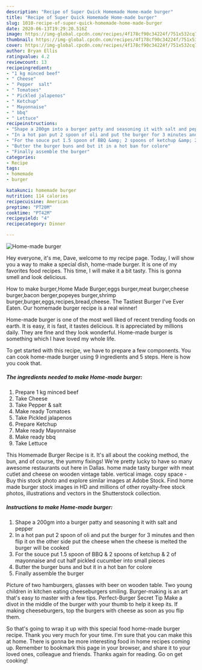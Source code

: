 ```yaml
---
description: "Recipe of Super Quick Homemade Home-made burger"
title: "Recipe of Super Quick Homemade Home-made burger"
slug: 1010-recipe-of-super-quick-homemade-home-made-burger
date: 2020-06-13T19:29:20.516Z
image: https://img-global.cpcdn.com/recipes/4f178cf90c34224f/751x532cq70/home-made-burger-recipe-main-photo.jpg
thumbnail: https://img-global.cpcdn.com/recipes/4f178cf90c34224f/751x532cq70/home-made-burger-recipe-main-photo.jpg
cover: https://img-global.cpcdn.com/recipes/4f178cf90c34224f/751x532cq70/home-made-burger-recipe-main-photo.jpg
author: Bryan Ellis
ratingvalue: 4.2
reviewcount: 13
recipeingredient:
- "1 kg minced beef"
- " Cheese"
- " Pepper  salt"
- " Tomatoes"
- " Pickled jalapenos"
- " Ketchup"
- " Mayonnaise"
- " bbq"
- " Lettuce"
recipeinstructions:
- "Shape a 200gm into a burger patty and seasoning it with salt and pepper"
- "In a hot pan put 2 spoon of oli and put the burger for 3 minutes and then flip it on the other side put the cheese when the cheese is melted the burger will be cooked"
- "For the souce put 1.5 spoon of BBQ &amp; 2 spoons of ketchup &amp; 2 of mayonnaise and cut half pickled cucumber into small pieces"
- "Butter the burger buns and but it in a hot ban for colore"
- "Finally assemble the burger"
categories:
- Recipe
tags:
- homemade
- burger

katakunci: homemade burger 
nutrition: 114 calories
recipecuisine: American
preptime: "PT20M"
cooktime: "PT42M"
recipeyield: "4"
recipecategory: Dinner

---
```



![Home-made burger](https://img-global.cpcdn.com/recipes/4f178cf90c34224f/751x532cq70/home-made-burger-recipe-main-photo.jpg)

Hey everyone, it's me, Dave, welcome to my recipe page. Today, I will show you a way to make a special dish, home-made burger. It is one of my favorites food recipes. This time, I will make it a bit tasty. This is gonna smell and look delicious.

How to make burger,Home Made Burger,eggs burger,meat burger,cheese burger,bacon berger,popeyes burger,shrimp burger,burger,eggs,recipes,bread,cheese. The Tastiest Burger I&#39;ve Ever Eaten. Our homemade burger recipe is a real winner!

Home-made burger is one of the most well liked of recent trending foods on earth. It is easy, it is fast, it tastes delicious. It is appreciated by millions daily. They are fine and they look wonderful. Home-made burger is something which I have loved my whole life.


To get started with this recipe, we have to prepare a few components. You can cook home-made burger using 9 ingredients and 5 steps. Here is how you cook that.

<!--inarticleads1-->

##### The ingredients needed to make Home-made burger:

1. Prepare 1 kg minced beef
1. Take  Cheese
1. Take  Pepper &amp; salt
1. Make ready  Tomatoes
1. Take  Pickled jalapenos
1. Prepare  Ketchup
1. Make ready  Mayonnaise
1. Make ready  bbq
1. Take  Lettuce


This Homemade Burger Recipe is it. It&#39;s all about the cooking method, the bun, and of course, the yummy fixings! We&#39;re pretty lucky to have so many awesome restaurants out here in Dallas. home made tasty burger with meat cutlet and cheese on wooden vintage table. vertical image. copy space - Buy this stock photo and explore similar images at Adobe Stock. Find home made burger stock images in HD and millions of other royalty-free stock photos, illustrations and vectors in the Shutterstock collection. 

<!--inarticleads2-->

##### Instructions to make Home-made burger:

1. Shape a 200gm into a burger patty and seasoning it with salt and pepper
1. In a hot pan put 2 spoon of oli and put the burger for 3 minutes and then flip it on the other side put the cheese when the cheese is melted the burger will be cooked
1. For the souce put 1.5 spoon of BBQ &amp; 2 spoons of ketchup &amp; 2 of mayonnaise and cut half pickled cucumber into small pieces
1. Butter the burger buns and but it in a hot ban for colore
1. Finally assemble the burger


Picture of two hamburgers, glasses with beer on wooden table. Two young children in kitchen eating cheeseburgers smiling. Burger-making is an art that&#39;s easy to master with a few tips. Perfect-Burger Secret Tip Make a divot in the middle of the burger with your thumb to help it keep its. If making cheeseburgers, top the burgers with cheese as soon as you flip them. 

So that's going to wrap it up with this special food home-made burger recipe. Thank you very much for your time. I'm sure that you can make this at home. There is gonna be more interesting food in home recipes coming up. Remember to bookmark this page in your browser, and share it to your loved ones, colleague and friends. Thanks again for reading. Go on get cooking!
